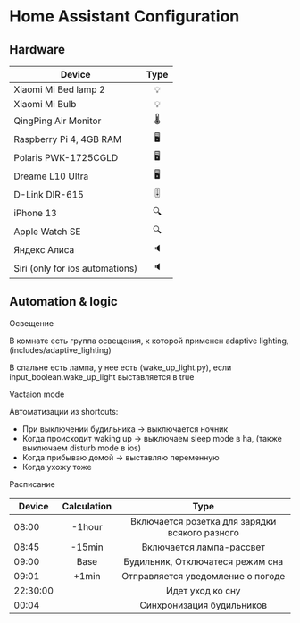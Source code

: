 # Home Assistant Configuration

## Hardware

| Device                          | Type |
| ------------------------------- | :--: |
| Xiaomi Mi Bed lamp 2            |  💡  |
| Xiaomi Mi Bulb                  |  💡  |
| QingPing Air Monitor            |  🌡   |
| Raspberry Pi 4, 4GB RAM         |  🖥   |
| Polaris PWK-1725CGLD            |  🖥   |
| Dreame L10 Ultra                |  🖥   |
| D-Link DIR-615                  |  🎚   |
| iPhone 13                       |  🔍  |
| Apple Watch SE                  |  🔍  |
| Яндекс Алиса                    |  🔈  |
| Siri (only for ios automations) |  🔈  |

## Automation & logic

Освещение

В комнате есть группа освещения, к которой применен adaptive lighting, (includes/adaptive_lighting)

В спальне есть лампа, у нее есть (wake_up_light.py), если input_boolean.wake_up_light выставляется в true

Vactaion mode


Автоматизации из shortcuts:

* При выключении будильника -> выключается ночник
* Когда происходит waking up -> выключаем sleep mode в ha, (также выключаем disturb mode в ios)
* Когда прибываю домой -> выставляю переменную
* Когда ухожу тоже


Расписание

| Device     | Calculation  | Type |
| ------------| :--: | :--: |
| 08:00 | -1hour	| Включается розетка для зарядки всякого разного |
| 08:45	| -15min |Включается лампа-рассвет |
| 09:00	| Base | Будильник, Отключатеся режим сна |
| 09:01	| +1min | Отправляется уведомление о погоде |
| 22:30:00 |  | Идет уход ко сну |
| 00:04  | | Синхронизация будильников |